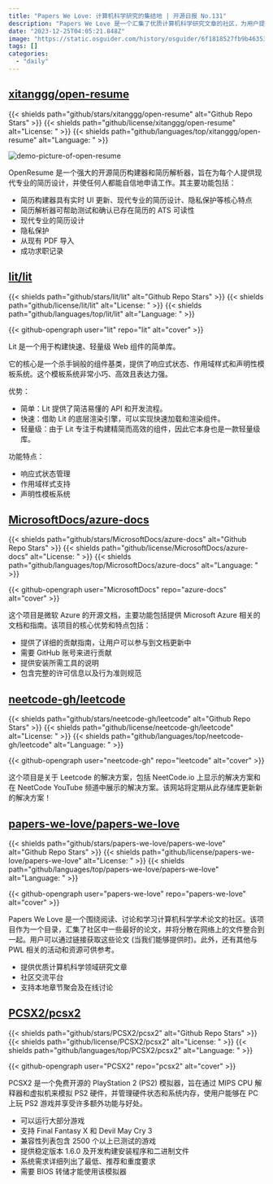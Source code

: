 ```yaml
---
title: "Papers We Love: 计算机科学研究的集结地 | 开源日报 No.131"
description: "Papers We Love 是一个汇集了优质计算机科学研究文章的社区，为用户提供了一个学习、讨论和交流的平台。通过提供论文链接，用户可以方便地获取这些论文。此外，Papers We Love 还提供了其他与计算机科学相关的活动和资源，支持本地章节聚会和在线讨论。"
date: "2023-12-25T04:05:21.848Z"
image: "https://static.osguider.com/history/osguider/6f1818527fb9b46353f1a9cf2e678c26.png"
tags: []
categories:
  - "daily"
---
```


## [xitanggg/open-resume](https://github.com/xitanggg/open-resume)

{{< shields path="github/stars/xitanggg/open-resume" alt="Github Repo Stars" >}} {{< shields path="github/license/xitanggg/open-resume" alt="License: " >}} {{< shields path="github/languages/top/xitanggg/open-resume" alt="Language: " >}}

![demo-picture-of-open-resume](https://static.osguider.com/history/osguider/a1488e0b5f8aedaf271f378dda49926b.gif)

OpenResume 是一个强大的开源简历构建器和简历解析器，旨在为每个人提供现代专业的简历设计，并使任何人都能自信地申请工作。其主要功能包括：

- 简历构建器具有实时 UI 更新、现代专业的简历设计、隐私保护等核心特点
- 简历解析器可帮助测试和确认已存在简历的 ATS 可读性
- 现代专业的简历设计
- 隐私保护
- 从现有 PDF 导入
- 成功求职记录

## [lit/lit](https://github.com/lit/lit)

{{< shields path="github/stars/lit/lit" alt="Github Repo Stars" >}} {{< shields path="github/license/lit/lit" alt="License: " >}} {{< shields path="github/languages/top/lit/lit" alt="Language: " >}}

{{< github-opengraph user="lit" repo="lit" alt="cover" >}}

Lit 是一个用于构建快速、轻量级 Web 组件的简单库。

它的核心是一个杀手锏般的组件基类，提供了响应式状态、作用域样式和声明性模板系统。这个模板系统非常小巧、高效且表达力强。

优势：

- 简单：Lit 提供了简洁易懂的 API 和开发流程。
- 快速：借助 Lit 的底层渲染引擎，可以实现快速加载和渲染组件。
- 轻量级：由于 Lit 专注于构建精简而高效的组件，因此它本身也是一款轻量级库。

功能特点：

- 响应式状态管理
- 作用域样式支持
- 声明性模板系统

## [MicrosoftDocs/azure-docs](https://github.com/MicrosoftDocs/azure-docs)

{{< shields path="github/stars/MicrosoftDocs/azure-docs" alt="Github Repo Stars" >}} {{< shields path="github/license/MicrosoftDocs/azure-docs" alt="License: " >}} {{< shields path="github/languages/top/MicrosoftDocs/azure-docs" alt="Language: " >}}

{{< github-opengraph user="MicrosoftDocs" repo="azure-docs" alt="cover" >}}

这个项目是微软 Azure 的开源文档，主要功能包括提供 Microsoft Azure 相关的文档和指南。该项目的核心优势和特点包括：

- 提供了详细的贡献指南，让用户可以参与到文档更新中
- 需要 GitHub 账号来进行贡献
- 提供安装所需工具的说明
- 包含完整的许可信息以及行为准则规范

## [neetcode-gh/leetcode](https://github.com/neetcode-gh/leetcode)

{{< shields path="github/stars/neetcode-gh/leetcode" alt="Github Repo Stars" >}} {{< shields path="github/license/neetcode-gh/leetcode" alt="License: " >}} {{< shields path="github/languages/top/neetcode-gh/leetcode" alt="Language: " >}}

{{< github-opengraph user="neetcode-gh" repo="leetcode" alt="cover" >}}

这个项目是关于 Leetcode 的解决方案，包括 NeetCode.io 上显示的解决方案和在 NeetCode YouTube 频道中展示的解决方案。该网站将定期从此存储库更新新的解决方案！

## [papers-we-love/papers-we-love](https://github.com/papers-we-love/papers-we-love)

{{< shields path="github/stars/papers-we-love/papers-we-love" alt="Github Repo Stars" >}} {{< shields path="github/license/papers-we-love/papers-we-love" alt="License: " >}} {{< shields path="github/languages/top/papers-we-love/papers-we-love" alt="Language: " >}}

{{< github-opengraph user="papers-we-love" repo="papers-we-love" alt="cover" >}}

Papers We Love 是一个围绕阅读、讨论和学习计算机科学学术论文的社区。该项目作为一个目录，汇集了社区中一些最好的论文，并将分散在网络上的文件整合到一起。用户可以通过链接获取这些论文 (当我们能够提供时)。此外，还有其他与 PWL 相关的活动和资源可供参考。

- 提供优质计算机科学领域研究文章
- 社区交流平台
- 支持本地章节聚会及在线讨论

## [PCSX2/pcsx2](https://github.com/PCSX2/pcsx2)

{{< shields path="github/stars/PCSX2/pcsx2" alt="Github Repo Stars" >}} {{< shields path="github/license/PCSX2/pcsx2" alt="License: " >}} {{< shields path="github/languages/top/PCSX2/pcsx2" alt="Language: " >}}

{{< github-opengraph user="PCSX2" repo="pcsx2" alt="cover" >}}

PCSX2 是一个免费开源的 PlayStation 2 (PS2) 模拟器，旨在通过 MIPS CPU 解释器和虚拟机来模拟 PS2 硬件，并管理硬件状态和系统内存，使用户能够在 PC 上玩 PS2 游戏并享受许多额外功能与好处。

- 可以运行大部分游戏
- 支持 Final Fantasy X 和 Devil May Cry 3
- 兼容性列表包含 2500 个以上已测试的游戏
- 提供稳定版本 1.6.0 及开发构建安装程序和二进制文件
- 系统需求详细列出了最低、推荐和重度要求
- 需要 BIOS 转储才能使用该模拟器


